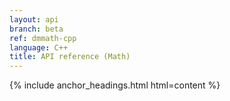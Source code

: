 ```yaml
---
layout: api
branch: beta
ref: dmmath-cpp
language: C++
title: API reference (Math)
---
```

{% include anchor_headings.html html=content %}